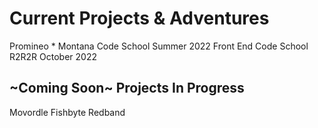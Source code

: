 # Current Projects & Adventures
Promineo * Montana Code School Summer 2022 Front End Code School
R2R2R October 2022

## ~Coming Soon~ Projects In Progress
Movordle
Fishbyte
Redband

